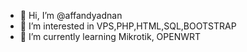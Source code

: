 - 👋 Hi, I’m @affandyadnan
- 👀 I’m interested in VPS,PHP,HTML,SQL,BOOTSTRAP
- 🌱 I’m currently learning Mikrotik, OPENWRT


<!---
affandyadnan/affandyadnan is a ✨ special ✨ repository because its `README.md` (this file) appears on your GitHub profile.
You can click the Preview link to take a look at your changes.
--->
